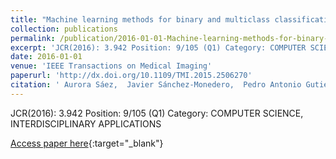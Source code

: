 ```yaml
---
title: "Machine learning methods for binary and multiclass classification of melanoma thickness from dermoscopic images"
collection: publications
permalink: /publication/2016-01-01-Machine-learning-methods-for-binary-and-multiclass-classification-of-melanoma-thickness-from-dermoscopic-images
excerpt: 'JCR(2016): 3.942 Position: 9/105 (Q1) Category: COMPUTER SCIENCE, INTERDISCIPLINARY APPLICATIONS'
date: 2016-01-01
venue: 'IEEE Transactions on Medical Imaging'
paperurl: 'http://dx.doi.org/10.1109/TMI.2015.2506270'
citation: ' Aurora Sáez,  Javier Sánchez-Monedero,  Pedro Antonio Gutiérrez,  César Hervás-Martínez, &quot;Machine learning methods for binary and multiclass classification of melanoma thickness from dermoscopic images.&quot; IEEE Transactions on Medical Imaging, Vol. 35(4), 2016, pp.1036-1045.'
---
```

JCR(2016): 3.942 Position: 9/105 (Q1) Category: COMPUTER SCIENCE, INTERDISCIPLINARY APPLICATIONS

[Access paper here](http://dx.doi.org/10.1109/TMI.2015.2506270){:target="_blank"}
